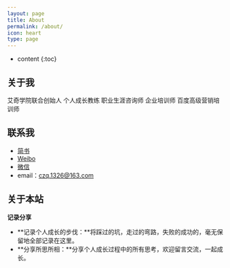 ```yaml
---
layout: page
title: About
permalink: /about/
icon: heart
type: page
---
```


* content
{:toc}

## 关于我

艾奇学院联合创始人
个人成长教练
职业生涯咨询师
企业培训师
百度高级营销培训师


## 联系我

* [简书](http://www.jianshu.com/u/df3225ae5eb0)
* [Weibo](http://weibo.com/imchensir)
* [微信](https://mp.weixin.qq.com/s/y/24Acuz6zhoJZiKnMnBCkNg)
* email：czq.1326@163.com

## 关于本站

**记录分享**

- **记录个人成长的步伐：**将踩过的坑，走过的弯路，失败的成功的，毫无保留地全部记录在这里。
- **分享所思所相：**分享个人成长过程中的所有思考，欢迎留言交流，一起成长。


